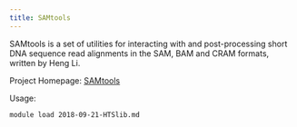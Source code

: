 ```yaml
---
title: SAMtools
---
```

SAMtools is a set of utilities for interacting with and post-processing short DNA sequence read alignments in the SAM, BAM and CRAM formats, written by Heng Li. 

Project Homepage: [SAMtools](http://www.htslib.org/)

Usage:
```
module load 2018-09-21-HTSlib.md
```
